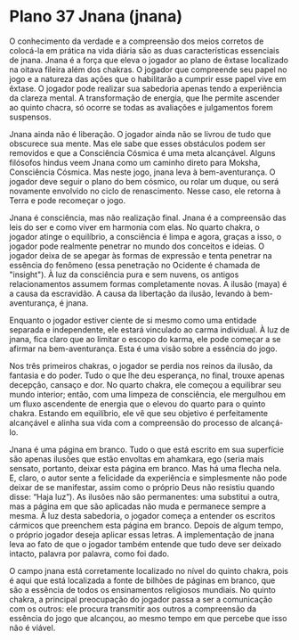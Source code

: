 # Plano 37 Jnana (jnana)

O conhecimento da verdade e a compreensão dos meios corretos de colocá-la em prática na vida diária são as duas características essenciais de jnana. Jnana é a força que eleva o jogador ao plano de êxtase localizado na oitava fileira além dos chakras. O jogador que compreende seu papel no jogo e a natureza das ações que o habilitarão a cumprir esse papel vive em êxtase. O jogador pode realizar sua sabedoria apenas tendo a experiência da clareza mental. A transformação de energia, que lhe permite ascender ao quinto chacra, só ocorre se todas as avaliações e julgamentos forem suspensos.

Jnana ainda não é liberação. O jogador ainda não se livrou de tudo que obscurece sua mente. Mas ele sabe que esses obstáculos podem ser removidos e que a Consciência Cósmica é uma meta alcançável. Alguns filósofos hindus veem Jnana como um caminho direto para Moksha, Consciência Cósmica. Mas neste jogo, jnana leva à bem-aventurança. O jogador deve seguir o plano do bem cósmico, ou rolar um duque, ou será novamente envolvido no ciclo de renascimento. Nesse caso, ele retorna à Terra e pode recomeçar o jogo.

Jnana é consciência, mas não realização final. Jnana é a compreensão das leis do ser e como viver em harmonia com elas. No quarto chakra, o jogador atinge o equilíbrio, a consciência é limpa e agora, graças a isso, o jogador pode realmente penetrar no mundo dos conceitos e ideias. O jogador deixa de se apegar às formas de expressão e tenta penetrar na essência do fenômeno (essa penetração no Ocidente é chamada de "insight"). À luz da consciência pura e sem nuvens, os antigos relacionamentos assumem formas completamente novas. A ilusão (maya) é a causa da escravidão. A causa da libertação da ilusão, levando à bem-aventurança, é jnana.

Enquanto o jogador estiver ciente de si mesmo como uma entidade separada e independente, ele estará vinculado ao carma individual. À luz de jnana, fica claro que ao limitar o escopo do karma, ele pode começar a se afirmar na bem-aventurança. Esta é uma visão sobre a essência do jogo.

Nos três primeiros chakras, o jogador se perdia nos reinos da ilusão, da fantasia e do poder. Tudo o que lhe deu esperança, no final, trouxe apenas decepção, cansaço e dor. No quarto chakra, ele começou a equilibrar seu mundo interior; então, com uma limpeza de consciência, ele mergulhou em um fluxo ascendente de energia que o elevou do quarto para o quinto chakra. Estando em equilíbrio, ele vê que seu objetivo é perfeitamente alcançável e alinha sua vida com a compreensão do processo de alcançá-lo.

Jnana é uma página em branco. Tudo o que está escrito em sua superfície são apenas ilusões que estão envoltas em ahamkara, ego (seria mais sensato, portanto, deixar esta página em branco. Mas há uma flecha nela. E, claro, o autor sente a felicidade da experiência e simplesmente não pode deixar de se manifestar, assim como o próprio Deus não resistiu quando disse: “Haja luz”). As ilusões não são permanentes: uma substitui a outra, mas a página em que são aplicadas não muda e permanece sempre a mesma. À luz desta sabedoria, o jogador começa a entender os escritos cármicos que preenchem esta página em branco. Depois de algum tempo, o próprio jogador deseja aplicar essas letras. A implementação de jnana leva ao fato de que o jogador também entende que tudo deve ser deixado intacto, palavra por palavra, como foi dado.

O campo jnana está corretamente localizado no nível do quinto chakra, pois é aqui que está localizada a fonte de bilhões de páginas em branco, que são a essência de todos os ensinamentos religiosos mundiais. No quinto chakra, a principal preocupação do jogador passa a ser a comunicação com os outros: ele procura transmitir aos outros a compreensão da essência do jogo que alcançou, ao mesmo tempo em que percebe que isso não é viável.
